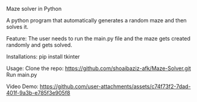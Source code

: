 Maze solver in Python

A python program that automatically generates a random maze and then solves it.

Feature:
The user needs to run the main.py file and the maze gets created randomly and gets solved.

Installations:
pip install tkinter

Usage:
Clone the repo: https://github.com/shoaibaziz-afk/Maze-Solver.git
Run main.py


Video Demo: https://github.com/user-attachments/assets/c74f73f2-7dad-401f-9a3b-e785f3e905f8

